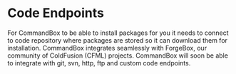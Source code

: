 # Code Endpoints

For CommandBox to be able to install packages for you it needs to connect to code repository where packages are stored so it can download them for installation. CommandBox integrates seamlessly with ForgeBox, our community of ColdFusion (CFML) projects. CommandBox will soon be able to integrate with git, svn, http, ftp and custom code endpoints.

